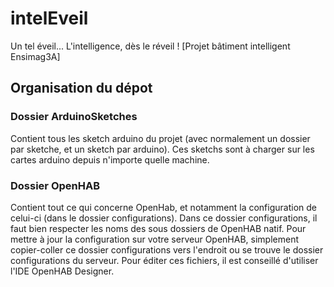 # intelEveil
Un tel éveil... L'intelligence, dès le réveil ! [Projet bâtiment intelligent Ensimag3A]



## Organisation du dépot

### Dossier ArduinoSketches

Contient tous les sketch arduino du projet (avec normalement un dossier par sketche, et un sketch par arduino). Ces sketchs sont à charger sur les cartes arduino depuis n'importe quelle machine.

### Dossier OpenHAB

Contient tout ce qui concerne OpenHab, et notamment la configuration de celui-ci (dans le dossier configurations). Dans ce dossier configurations, il faut bien respecter les noms des sous dossiers de OpenHAB natif. Pour mettre à jour la configuration sur votre serveur OpenHAB, simplement copier-coller ce dossier configurations vers l'endroit ou se trouve le dossier configurations du serveur. Pour éditer ces fichiers, il est conseillé d'utiliser l'IDE OpenHAB Designer.
